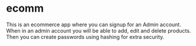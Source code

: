 # ecomm
This is an ecommerce app where you can signup for an Admin account. When in an admin account you will be able to add, edit and delete products. Then you can create passwords using hashing for extra security.
